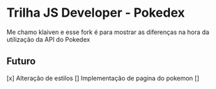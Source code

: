 # Trilha JS Developer - Pokedex

Me chamo klaiven e esse fork é para mostrar as diferenças na hora da utilização da API do Pokedex 

## Futuro

[x] Alteração de estilos
[] Implementação de pagina do pokemon
[] 